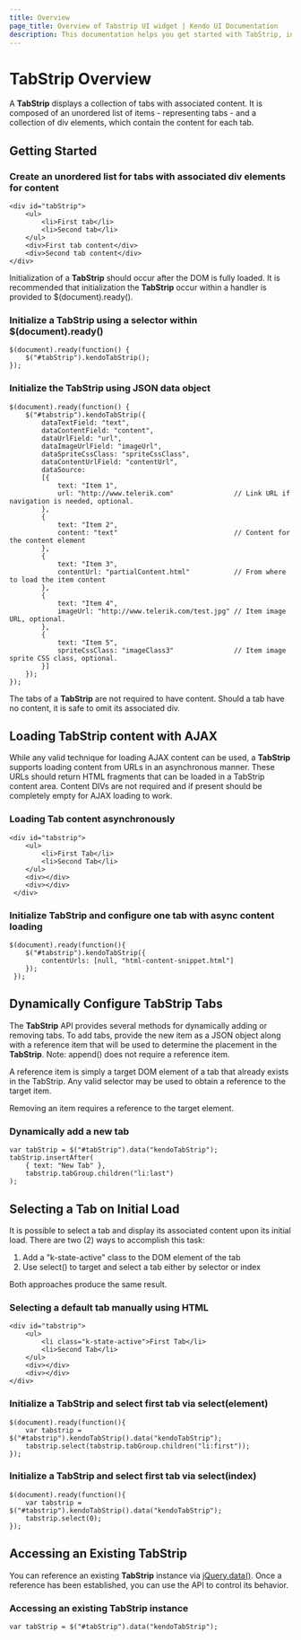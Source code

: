```yaml
---
title: Overview
page_title: Overview of Tabstrip UI widget | Kendo UI Documentation
description: This documentation helps you get started with TabStrip, initialize the widget and how to load the content with AJAX.
---
```


# TabStrip Overview

A **TabStrip** displays a collection of tabs with associated content. It is composed of an
unordered list of items - representing tabs - and a collection of div elements, which contain the content for
each tab.


## Getting Started

### Create an unordered list for tabs with associated div elements for content

    <div id="tabStrip">
        <ul>
            <li>First tab</li>
            <li>Second tab</li>
        </ul>
        <div>First tab content</div>
        <div>Second tab content</div>
    </div>

Initialization of a **TabStrip** should occur after the DOM is fully loaded. It is recommended
that initialization the **TabStrip** occur within a handler is provided to $(document).ready().

### Initialize a TabStrip using a selector within $(document).ready()

    $(document).ready(function() {
        $("#tabStrip").kendoTabStrip();
    });

### Initialize the TabStrip using JSON data object

    $(document).ready(function() {
        $("#tabstrip").kendoTabStrip({
            dataTextField: "text",
            dataContentField: "content",
            dataUrlField: "url",
            dataImageUrlField: "imageUrl",
            dataSpriteCssClass: "spriteCssClass",
            dataContentUrlField: "contentUrl",
            dataSource:
            [{
                text: "Item 1",
                url: "http://www.telerik.com"               // Link URL if navigation is needed, optional.
            },
            {
                text: "Item 2",
                content: "text"                             // Content for the content element
            },
            {
                text: "Item 3",
                contentUrl: "partialContent.html"           // From where to load the item content
            },
            {
                text: "Item 4",
                imageUrl: "http://www.telerik.com/test.jpg" // Item image URL, optional.
            },
            {
                text: "Item 5",
                spriteCssClass: "imageClass3"               // Item image sprite CSS class, optional.
            }]
        });
    });

The tabs of a **TabStrip** are not required to have content. Should a tab have no content, it is
safe to omit its associated div.


## Loading TabStrip content with AJAX


While any valid technique for loading AJAX content can be used, a **TabStrip** supports loading
content from URLs in an asynchronous manner. These URLs should return HTML fragments that can be loaded in a
TabStrip content area. Content DIVs are not required and if present should be completely empty for AJAX loading
to work.

### Loading Tab content asynchronously

    <div id="tabstrip">
        <ul>
            <li>First Tab</li>
            <li>Second Tab</li>
        </ul>
        <div></div>
        <div></div>
     </div>

### Initialize TabStrip and configure one tab with async content loading

    $(document).ready(function(){
        $("#tabstrip").kendoTabStrip({
            contentUrls: [null, "html-content-snippet.html"]
        });
     });

## Dynamically Configure TabStrip Tabs


The **TabStrip** API provides several methods for dynamically adding or removing tabs. To add
tabs, provide the new item as a JSON object along with a reference item that will be used to determine the
placement in the **TabStrip**. Note: append() does not require a reference item.

A reference item is simply a target DOM element of a tab that already exists in the TabStrip. Any valid
selector may be used to obtain a reference to the target item.


Removing an item requires a reference to the target element.

### Dynamically add a new tab

    var tabStrip = $("#tabStrip").data("kendoTabStrip");
    tabStrip.insertAfter(
        { text: "New Tab" },
        tabstrip.tabGroup.children("li:last")
    );

## Selecting a Tab on Initial Load


It is possible to select a tab and display its associated content upon its initial load. There are two (2) ways
to accomplish this task:


1.  Add a "k-state-active" class to the DOM element of the tab
2.  Use select() to target and select a tab either by selector or index


Both approaches produce the same result.

### Selecting a default tab manually using HTML

    <div id="tabstrip">
        <ul>
            <li class="k-state-active">First Tab</li>
            <li>Second Tab</li>
        </ul>
        <div></div>
        <div></div>
    </div>

### Initialize a TabStrip and select first tab via select(element)

    $(document).ready(function(){
        var tabstrip = $("#tabstrip").kendoTabStrip().data("kendoTabStrip");
        tabstrip.select(tabstrip.tabGroup.children("li:first"));
    });

### Initialize a TabStrip and select first tab via select(index)

    $(document).ready(function(){
        var tabstrip = $("#tabstrip").kendoTabStrip().data("kendoTabStrip");
        tabstrip.select(0);
    });

## Accessing an Existing TabStrip


You can reference an existing **TabStrip** instance via
[jQuery.data()](http://api.jquery.com/jQuery.data/). Once a reference has been established, you can
use the API to control its behavior.

### Accessing an existing TabStrip instance

    var tabStrip = $("#tabStrip").data("kendoTabStrip");

